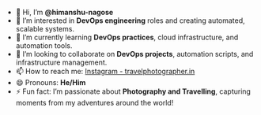 - 👋 Hi, I’m **@himanshu-nagose**
- 👀 I’m interested in **DevOps engineering** roles and creating automated, scalable systems.  
- 🌱 I’m currently learning **DevOps practices**, cloud infrastructure, and automation tools.  
- 💞️ I’m looking to collaborate on **DevOps projects**, automation scripts, and infrastructure management.  
- 📫 How to reach me: [Instagram - travelphotographer.in](https://instagram.com/travelphotographer.in)  
- 😄 Pronouns: **He/Him**  
- ⚡ Fun fact: I’m passionate about **Photography and Travelling**, capturing moments from my adventures around the world!  

<!---
himanshu-nagose/himanshu-nagose is a ✨ special ✨ repository because its `README.md` (this file) appears on your GitHub profile.
You can click the Preview link to take a look at your changes.
--->
